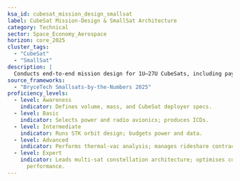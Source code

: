 ```yaml
---
ksa_id: cubesat_mission_design_smallsat
label: CubeSat Mission-Design & SmallSat Architecture
category: Technical
sector: Space_Economy_Aerospace
horizon: core_2025
cluster_tags:
  - "CubeSat"
  - "SmallSat"
description: |
  Conducts end-to-end mission design for 1U–27U CubeSats, including payload accommodation, COTS subsystems, launch integration, and FCC Part 25 filing; aligns with NASA CSLI guidelines.
source_frameworks:
  - "BryceTech Smallsats-by-the-Numbers 2025"
proficiency_levels:
  - level: Awareness
    indicator: Defines volume, mass, and CubeSat deployer specs.
  - level: Basic
    indicator: Selects power and radio avionics; produces ICDs.
  - level: Intermediate
    indicator: Runs STK orbit design; budgets power and data.
  - level: Advanced
    indicator: Performs thermal-vac analysis; manages rideshare contract.
  - level: Expert
    indicator: Leads multi-sat constellation architecture; optimises cost vs
      performance.
---
```


